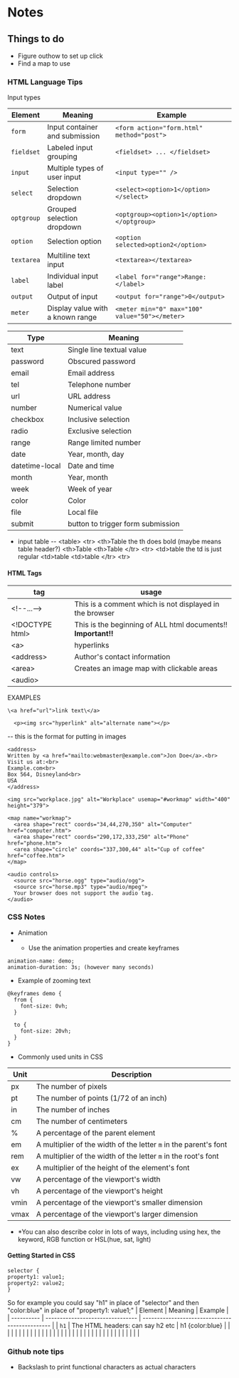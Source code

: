 # Notes

## Things to do
* Figure outhow to set up click
* Find a map to use



### HTML Language Tips

Input types 

| Element    | Meaning                          | Example                                        |
| ---------- | -------------------------------- | ---------------------------------------------- |
| `form`     | Input container and submission   | `<form action="form.html" method="post">`      |
| `fieldset` | Labeled input grouping           | `<fieldset> ... </fieldset>`                   |
| `input`    | Multiple types of user input     | `<input type="" />`                            |
| `select`   | Selection dropdown               | `<select><option>1</option></select>`          |
| `optgroup` | Grouped selection dropdown       | `<optgroup><option>1</option></optgroup>`      |
| `option`   | Selection option                 | `<option selected>option2</option>`            |
| `textarea` | Multiline text input             | `<textarea></textarea>`                        |
| `label`    | Individual input label           | `<label for="range">Range: </label>`           |
| `output`   | Output of input                  | `<output for="range">0</output>`               |
| `meter`    | Display value with a known range | `<meter min="0" max="100" value="50"></meter>` |


| Type	| Meaning |
| ------|------|
| text	| Single line textual value |
| password	| Obscured password |
| email	| Email address |
| tel	| Telephone number |
| url	| URL address |
| number	| Numerical value |
| checkbox |	Inclusive selection |
| radio	| Exclusive selection |
| range	| Range limited number |
| date	| Year, month, day |
| datetime-local	| Date and time |
| month	| Year, month |
| week	| Week of year |
| color	| Color |
| file	| Local file |
| submit	| button to trigger form submission |

* input table -- \<table>
        \<tr>
          \<th>Table</th> the th does bold (maybe means table header?)
          \<th>Table</th>
          \<th>Table</th>
        \</tr>
        \<tr>
          \<td>table</td> the td is just regular
          \<td>table</td>
          \<td>table</td>
        \</tr>
        \<tr>


#### HTML Tags

|   tag   |  usage  |
| ------- | ------- |
| \<!--...--> | This is a comment which is not displayed in the browser |
| \<!DOCTYPE html> | This is the beginning of ALL html documents!! **Important!!** |
| \<a> | hyperlinks |
| \<address> | Author's contact information |
| \<area> | Creates an image map with clickable areas |
| \<audio> |  |


EXAMPLES

```
\<a href="url">link text\</a>
```
```
  <p><img src="hyperlink" alt="alternate name"></p>
```
 -- this is the format for putting in images
```
<address>
Written by <a href="mailto:webmaster@example.com">Jon Doe</a>.<br>
Visit us at:<br>
Example.com<br>
Box 564, Disneyland<br>
USA
</address>
```
```
<img src="workplace.jpg" alt="Workplace" usemap="#workmap" width="400" height="379">

<map name="workmap">
  <area shape="rect" coords="34,44,270,350" alt="Computer" href="computer.htm">
  <area shape="rect" coords="290,172,333,250" alt="Phone" href="phone.htm">
  <area shape="circle" coords="337,300,44" alt="Cup of coffee" href="coffee.htm">
</map>
```
```
<audio controls>
  <source src="horse.ogg" type="audio/ogg">
  <source src="horse.mp3" type="audio/mpeg">
  Your browser does not support the audio tag.
</audio>
```



### CSS Notes
* Animation
* * Use the animation properties and create keyframes
```
animation-name: demo;
animation-duration: 3s; (however many seconds)
```
  * Example of zooming text
```
@keyframes demo {
  from {
    font-size: 0vh;
  }

  to {
    font-size: 20vh;
  }
}
```


* Commonly used units in CSS


| Unit | Description                                                      |
| ---- | ---------------------------------------------------------------- |
| px   | The number of pixels                                             |
| pt   | The number of points (1/72 of an inch)                           |
| in   | The number of inches                                             |
| cm   | The number of centimeters                                        |
| %    | A percentage of the parent element                               |
| em   | A multiplier of the width of the letter `m` in the parent's font |
| rem  | A multiplier of the width of the letter `m` in the root's font   |
| ex   | A multiplier of the height of the element's font                 |
| vw   | A percentage of the viewport's width                             |
| vh   | A percentage of the viewport's height                            |
| vmin | A percentage of the viewport's smaller dimension                 |
| vmax | A percentage of the viewport's larger dimension                  |

* *You can also describe color in lots of ways, including using hex, the keyword, RGB function or HSL(hue, sat, light)


#### Getting Started in CSS
```
selector {
property1: value1;
property2: value2;
}
```
So for example you could say "h1" in place of "selector" and then "color:blue" in place of "property1: value1;"
| Element    | Meaning                          | Example                                        |
| ---------- | -------------------------------- | ---------------------------------------------- |
| `h1`     | The HTML headers: can say h2 etc | h1 {color:blue}      |
| |      |  |
|   |   |                           |
|     |            |         |
|  |     |       |
|   |                |             |
| |          |                    |
|  | |  |
|   |            |         |
|  | | |


  
### Github note tips
* Backslash to print functional characters as actual characters
